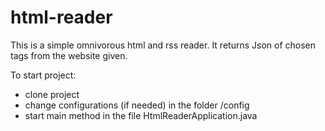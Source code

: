 # html-reader
This is a simple omnivorous html and rss reader. It returns Json of chosen tags from the website given.

To start project:
- clone project
- change configurations (if needed) in the folder /config
- start main method in the file HtmlReaderApplication.java
